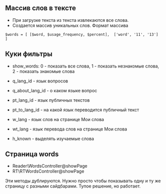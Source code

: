 
## Массив слов в тексте

* При загрузке текста из текста извлекаются все слова.
* Создается массив уникальных слов. Формат массива

` $words = [
[$word, $usage_frequency, $percent], 
['word', '11', '13']
]
`


## Куки фильтры

- show_words: 0 - показать все слова, 1 - показать незнакомые слова, 2 - показать знакомые слова


- q_lang_id - язык вопросов
- q_about_lang_id - о каком языке вопрос


- pt_lang_id - язык публичных текстов
- pt_to_lang_id - на какой язык переводится публичный текст

- w_lang - язык слов на странице Мои слова
- wt_lang - язык перевода слов на странице Мои слова


- h_known - выделять изучаемые слова


## Страница words

- Reader\WordsController@showPage
- RT\RTWordsController@showPage

Эти методы дублируются. Нужно просто чтобы показывать одну и ту же страницу с разными сайдбарами. 
Тупое решение, но работает.

